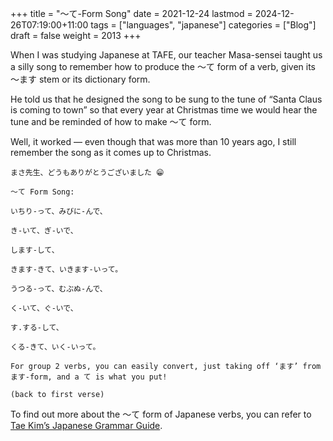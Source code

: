 +++
title = "〜て-Form Song"
date = 2021-12-24
lastmod = 2024-12-26T07:19:00+11:00
tags = ["languages", "japanese"]
categories = ["Blog"]
draft = false
weight = 2013
+++

When I was studying Japanese at TAFE, our teacher Masa-sensei taught us a silly song to remember how to produce the 〜て form of a verb, given its 〜ます stem or its dictionary form.

He told us that he designed the song to be sung to the tune of “Santa Claus is coming to town” so that every year at Christmas time we would hear the tune and be reminded of how to make 〜て form.

Well, it worked — even though that was more than 10 years ago, I still remember the song as it comes up to Christmas.

```text
まさ先生、どうもありがとうございました 😁

〜て Form Song:

いちり-って、みびに-んで、

き-いて、ぎ-いで、

します-して、

きます-きて、いきます-いって。

うつる-って、むぶぬ-んで、

く-いて、ぐ-いで、

す.する-して、

くる-きて、いく-いって。

For group 2 verbs, you can easily convert, just taking off ‘ます’ from ます-form, and a て is what you put!

(back to first verse)
```

To find out more about the 〜て form of Japanese verbs, you can refer to [Tae Kim’s Japanese Grammar Guide](http://guidetojapanese.org/learn/complete/progressive_tense).
